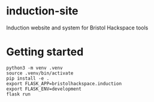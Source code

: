 # induction-site
Induction website and system for Bristol Hackspace tools

# Getting started
```
python3 -m venv .venv
source .venv/bin/activate
pip install -e .
export FLASK_APP=bristolhackspace.induction
export FLASK_ENV=development
flask run
```

